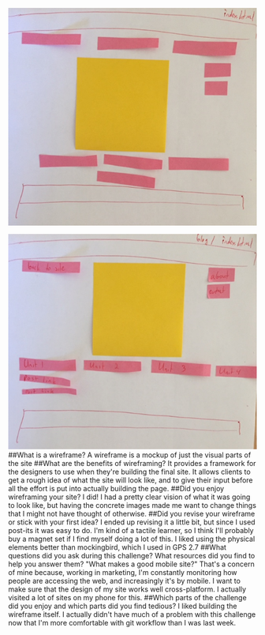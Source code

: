 ![blog index](./imgs/Blogindexframe.jpg "Blog/index.html wireframe")

![index](./imgs/Indexframe.jpg "Index.html wireframe")
##What is a wireframe?
A wireframe is a mockup of just the visual parts of the site
##What are the benefits of wireframing?
It provides a framework for the designers to use when they're building the final site. It allows clients to get a rough idea of what the site will look like, and to give their input before all the effort is put into actually building the page.
##Did you enjoy wireframing your site?
I did! I had a pretty clear vision of what it was going to look like, but having the concrete images made me want to change things that I might not have thought of otherwise.
##Did you revise your wireframe or stick with your first idea?
I ended up revising it a little bit, but since I used post-its it was easy to do. I'm kind of a tactile learner, so I think I'll probably buy a magnet set if I find myself doing a lot of this. I liked using the physical elements better than mockingbird, which I used in GPS 2.7
##What questions did you ask during this challenge? What resources did you find to help you answer them?
"What makes a good mobile site?" That's a concern of mine because, working in marketing, I'm constantly monitoring how people are accessing the web, and increasingly it's by mobile. I want to make sure that the design of my site works well cross-platform. I actually visited a lot of sites on my phone for this.
##Which parts of the challenge did you enjoy and which parts did you find tedious?
I liked building the wireframe itself. I actually didn't have much of a problem with this challenge now that I'm more comfortable with git workflow than I was last week.